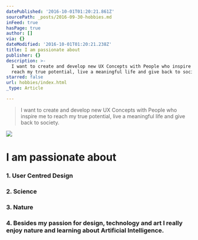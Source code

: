 ```yaml
---
datePublished: '2016-10-01T01:20:21.861Z'
sourcePath: _posts/2016-09-30-hobbies.md
inFeed: true
hasPage: true
author: []
via: {}
dateModified: '2016-10-01T01:20:21.238Z'
title: I am passionate about
publisher: {}
description: >-
  I want to create and develop new UX Concepts with People who inspire me to
  reach my true potential, live a meaningful life and give back to society. 
starred: false
url: hobbies/index.html
_type: Article

---
```

> I want to create and develop new UX Concepts with People who inspire me to reach my true potential, live a meaningful life and give back to society. 

![](https://the-grid-user-content.s3-us-west-2.amazonaws.com/2330426b-fec4-4fe9-8fa2-a75b515c07f2.gif)

# I am passionate about

### 1\. User Centred Design

### 2\. Science

### 3\. Nature

### 4\. Besides my passion for design, technology and art I really enjoy nature and learning about Artificial Intelligence.
